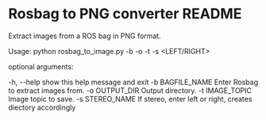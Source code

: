 # Rosbag to PNG converter README

Extract images from a ROS bag in PNG format.

Usage: python rosbag_to_image.py -b <BAGFILE NAME> -o <OUTPUT DIRECTORY> -t <TOPIC> -s <LEFT/RIGHT> 

optional arguments:

  -h, --help       show this help message and exit
  -b BAGFILE_NAME  Enter Rosbag to extract images from. 
  -o OUTPUT_DIR    Output directory.
  -t IMAGE_TOPIC   Image topic to save.
  -s STEREO_NAME   If stereo, enter left or right, creates diectory accordingly



